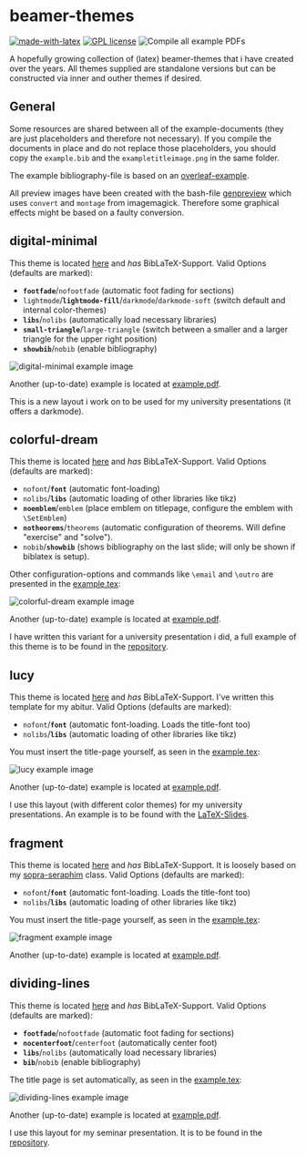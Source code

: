 # beamer-themes

[![made-with-latex](https://img.shields.io/badge/Made%20with-LaTeX-1f425f.svg)](https://www.latex-project.org/) [![GPL license](https://img.shields.io/badge/License-GPL-blue.svg)](http://perso.crans.org/besson/LICENSE.html) ![Compile all example PDFs](https://github.com/EagleoutIce/beamer-themes/workflows/Compile%20all%20example%20PDFs/badge.svg)

A hopefully growing collection of (latex) beamer-themes that i have created over the years.
All themes supplied are standalone versions but can be constructed via inner and outher themes if desired.

## General

Some resources are shared between all of the example-documents (they are just placeholders and therefore not necessary). If you compile the documents in place and do not replace those placeholders, you should copy the `example.bib` and the `exampletitleimage.png` in the same folder.

The example bibliography-file is based on an [overleaf-example](https://www.overleaf.com/learn/latex/Bibliography_management_in_LaTeX).

All preview images have been created with the bash-file [genpreview](genpreview) which uses `convert` and `montage` from imagemagick. Therefore some graphical effects might be based on a faulty conversion.

## digital-minimal

This theme is located [here](./digital-minimal) and _has_ BibLaTeX-Support.
Valid Options (defaults are marked):

- __`footfade`__/`nofootfade` (automatic foot fading for sections)
- `lightmode`/__`lightmode-fill`__/`darkmode`/`darkmode-soft` (switch default and internal color-themes)
- __`libs`__/`nolibs` (automatically load necessary libraries)
- __`small-triangle`__/`large-triangle` (switch between a smaller and a larger triangle for the upper right position)
- __`showbib`__/`nobib` (enable bibliography)

![digital-minimal example image](digital-minimal/example.png)

Another (up-to-date) example is located at [example.pdf](https://github.com/EagleoutIce/beamer-themes/blob/gh-pages/digital-minimal/example.pdf).

This is a new layout i work on to be used for my university presentations (it offers a darkmode).

## colorful-dream

This theme is located [here](./colorful-dream) and _has_ BibLaTeX-Support.
Valid Options (defaults are marked):

- `nofont`/__`font`__ (automatic font-loading)
- `nolibs`/__`libs`__ (automatic loading of other libraries like tikz)
- __`noemblem`__/`emblem` (place emblem on titlepage, configure the emblem with `\SetEmblem`)
- __`notheorems`__/`theorems` (automatic configuration of theorems. Will define "exercise" and "solve").
- `nobib`/__`showbib`__ (shows bibliography on the last slide; will only be shown if biblatex is setup).

Other configuration-options and commands like `\email` and `\outro` are presented in the [example.tex](colorful-dream/example.tex):

![colorful-dream example image](colorful-dream/example.png)

Another (up-to-date) example is located at [example.pdf](https://github.com/EagleoutIce/beamer-themes/blob/gh-pages/colorful-dream/example.pdf).

I have written this variant for a university presentation i did, a full example of this theme is to be found in the [repository](https://github.com/EagleoutIce/eidi-pseudo-rep20).

## lucy

This theme is located [here](./lucy) and _has_ BibLaTeX-Support. I've written this template for my abitur.
Valid Options (defaults are marked):

- `nofont`/__`font`__ (automatic font-loading. Loads the title-font too)
- `nolibs`/__`libs`__ (automatic loading of other libraries like tikz)

You must insert the title-page yourself, as seen in the [example.tex](lucy/example.tex):

![lucy example image](lucy/example.png)

Another (up-to-date) example is located at [example.pdf](https://github.com/EagleoutIce/beamer-themes/blob/gh-pages/lucy/example.pdf).

I use this layout (with different color themes) for my university presentations. An example is to be found with the [LaTeX-Slides](https://github.com/EagleoutIce/slides-latex-basics).

## fragment

This theme is located [here](./fragment) and _has_ BibLaTeX-Support. It is loosely based on my [sopra-seraphim](https://media.githubusercontent.com/media/EagleoutIce/sopra-collection/gh-pages/sopra-seraphim/sopra-seraphim.doc.pdf) class.
Valid Options (defaults are marked):

- `nofont`/__`font`__ (automatic font-loading. Loads the title-font too)
- `nolibs`/__`libs`__ (automatic loading of other libraries like tikz)

You must insert the title-page yourself, as seen in the [example.tex](fragment/example.tex):

![fragment example image](fragment/example.png)

Another (up-to-date) example is located at [example.pdf](https://github.com/EagleoutIce/beamer-themes/blob/gh-pages/fragment/example.pdf).

## dividing-lines

This theme is located [here](./dividing-lines) and _has_ BibLaTeX-Support.
Valid Options (defaults are marked):

- __`footfade`__/`nofootfade` (automatic foot fading for sections)
- __`nocenterfoot`__/`centerfoot` (automatically center foot)
- __`libs`__/`nolibs` (automatically load necessary libraries)
- __`bib`__/`nobib` (enable bibliography)

The title page is set automatically, as seen in the [example.tex](dividing-lines/example.tex):

![dividing-lines example image](dividing-lines/example.png)

Another (up-to-date) example is located at [example.pdf](https://github.com/EagleoutIce/beamer-themes/blob/gh-pages/dividing-lines/example.pdf).

I use this layout for my seminar presentation. It is to be found in the [repository](https://github.com/EagleoutIce/slides-rtds-trusting-trust).

